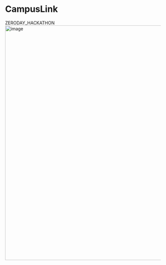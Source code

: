 # CampusLink
ZERODAY_HACKATHON
<img width="1679" height="758" alt="image" src="https://github.com/user-attachments/assets/0439cb4c-3345-4bcb-a993-99a17fad2fbc" />
